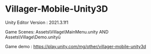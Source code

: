 # Villager-Mobile-Unity3D

Unity Editor Version : 2021.3.1f1

Game Scenes: Assets\Village\MainMenu.unity  AND  Assets\Village\Demo.unityü

Game demo : https://play.unity.com/mg/other/villager-mobile-unity3d
 
